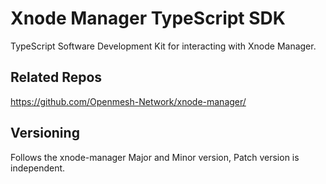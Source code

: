 # Xnode Manager TypeScript SDK

TypeScript Software Development Kit for interacting with Xnode Manager.

## Related Repos

https://github.com/Openmesh-Network/xnode-manager/

## Versioning

Follows the xnode-manager Major and Minor version, Patch version is independent.
